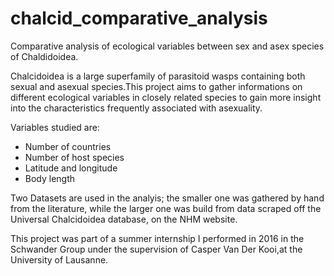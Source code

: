 # chalcid_comparative_analysis
Comparative analysis of ecological variables between sex and 
asex species of Chaldidoidea.

Chalcidoidea is a large superfamily of parasitoid wasps 
containing both sexual and asexual species.This project 
aims to gather informations on different ecological variables
in closely related species to gain more insight into 
the characteristics frequently associated with asexuality.

Variables studied are:
  * Number of countries
  * Number of host species
  * Latitude and longitude
  * Body length
  
Two Datasets are used in the analyis; the smaller one was gathered 
by hand from the literature, while the larger one was build from 
data scraped off the Universal Chalcidoidea database, on the NHM 
website.

This project was part of a summer internship I performed in 2016 
in the Schwander Group under the supervision of Casper Van Der 
Kooi,at the University of Lausanne.
